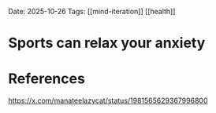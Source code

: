 Date: 2025-10-26
Tags: [[mind-iteration]] [[health]]

# Sports can relax your anxiety


# References
https://x.com/manateelazycat/status/1981565629367996800